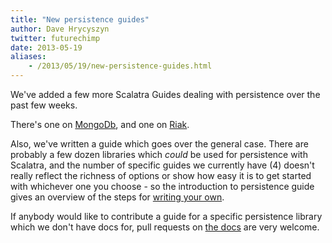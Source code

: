 ```yaml
---
title: "New persistence guides"
author: Dave Hrycyszyn
twitter: futurechimp
date: 2013-05-19
aliases:
    - /2013/05/19/new-persistence-guides.html
---
```


We've added a few more Scalatra Guides dealing with persistence over the
past few weeks.

<!--more-->


There's one on [MongoDb](/2.2/guides/persistence/mongodb.html),
and one on [Riak](/2.2/guides/persistence/riak.html).

Also, we've written a guide which goes over the general case. There are
probably a few dozen libraries which *could* be used for persistence
with Scalatra, and the number of specific guides we currently have (4)
doesn't really reflect the richness of options or show how easy it is to
get started with whichever one you choose - so the introduction to
persistence guide gives an overview of the steps for
[writing your own](/2.2/guides/persistence/introduction.html).

If anybody would like to contribute a guide for a specific persistence
library which we don't have docs for, pull requests on
[the docs](https://github.com/scalatra/scalatra-website)
are very welcome.

